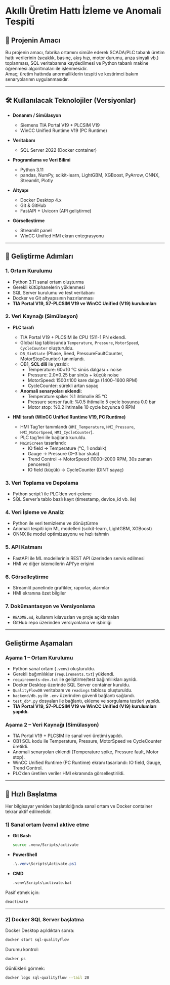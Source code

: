 # Akıllı Üretim Hattı İzleme ve Anomali Tespiti

## 📌 Projenin Amacı
Bu projenin amacı, fabrika ortamını simüle ederek SCADA/PLC tabanlı üretim hattı verilerinin (sıcaklık, basınç, akış hızı, motor durumu, arıza sinyali vb.) toplanması, SQL veritabanına kaydedilmesi ve Python tabanlı makine öğrenmesi algoritmaları ile işlenmesidir.  
Amaç; üretim hattında anormalliklerin tespiti ve kestirimci bakım senaryolarının uygulanmasıdır.

---

## 🛠️ Kullanılacak Teknolojiler (Versiyonlar)
- **Donanım / Simülasyon**
  - Siemens TIA Portal V19 + PLCSIM V19
  - WinCC Unified Runtime V19 (PC Runtime)

- **Veritabanı**
  - SQL Server 2022 (Docker container)

- **Programlama ve Veri Bilimi**
  - Python 3.11
  - pandas, NumPy, scikit-learn, LightGBM, XGBoost, PyArrow, ONNX, Streamlit, Plotly

- **Altyapı**
  - Docker Desktop 4.x
  - Git & GitHub
  - FastAPI + Uvicorn (API geliştirme)

- **Görselleştirme**
  - Streamlit panel
  - WinCC Unified HMI ekran entegrasyonu

---

## 🚀 Geliştirme Adımları

### 1. Ortam Kurulumu
- Python 3.11 sanal ortam oluşturma  
- Gerekli kütüphanelerin yüklenmesi  
- SQL Server kurulumu ve test veritabanı  
- Docker ve Git altyapısının hazırlanması  
- **TIA Portal V19, S7-PLCSIM V19 ve WinCC Unified (V19) kurulumları**

### 2. Veri Kaynağı (Simülasyon)
- **PLC tarafı**  
  - TIA Portal V19 + PLCSIM ile CPU 1511-1 PN eklendi.  
  - Global tag tablosunda `Temperature`, `Pressure`, `MotorSpeed`, `CycleCounter` oluşturuldu.  
  - `DB_SimState` (Phase, Seed, PressureFaultCounter, MotorStopCounter) tanımlandı.  
  - OB1, **SCL dili** ile yazıldı:  
    - Temperature: 60±10 °C sinüs dalgası + noise  
    - Pressure: 2.0±0.25 bar sinüs + küçük noise  
    - MotorSpeed: 1500±100 kare dalga (1400–1600 RPM)  
    - CycleCounter: sürekli artan sayaç  
  - **Anomali senaryoları eklendi:**  
    - Temperature spike: %1 ihtimalle 85 °C  
    - Pressure sensor fault: %0.5 ihtimalle 5 cycle boyunca 0.0 bar  
    - Motor stop: %0.2 ihtimalle 10 cycle boyunca 0 RPM

- **HMI tarafı (WinCC Unified Runtime V19, PC Runtime)**  
  - HMI Tag’ler tanımlandı (`HMI_Temperature`, `HMI_Pressure`, `HMI_MotorSpeed`, `HMI_CycleCounter`).  
  - PLC tag’leri ile bağlantı kuruldu.  
  - `MainScreen` tasarlandı:  
    - IO field → Temperature (°C, 1 ondalık)  
    - Gauge → Pressure (0–3 bar skala)  
    - Trend Control → MotorSpeed (1000–2000 RPM, 30s zaman penceresi)  
    - IO field (küçük) → CycleCounter (DINT sayaç)  

### 3. Veri Toplama ve Depolama
- Python script’i ile PLC’den veri çekme  
- SQL Server’a tablo bazlı kayıt (timestamp, device_id vb. ile)  

### 4. Veri İşleme ve Analiz
- Python ile veri temizleme ve dönüştürme  
- Anomali tespiti için ML modelleri (scikit-learn, LightGBM, XGBoost)  
- ONNX ile model optimizasyonu ve hızlı tahmin  

### 5. API Katmanı
- FastAPI ile ML modellerinin REST API üzerinden servis edilmesi  
- HMI ve diğer istemcilerin API’ye erişimi  

### 6. Görselleştirme
- Streamlit panelinde grafikler, raporlar, alarmlar  
- HMI ekranına özet bilgiler  

### 7. Dokümantasyon ve Versiyonlama
- `README.md`, kullanım kılavuzları ve proje açıklamaları  
- GitHub repo üzerinden versiyonlama ve işbirliği  

---

## Geliştirme Aşamaları
### Aşama 1 – Ortam Kurulumu
- Python sanal ortam (`.venv`) oluşturuldu.
- Gerekli bağımlılıklar (`requirements.txt`) yüklendi.
- `requirements-dev.txt` ile geliştirme/test bağımlılıkları ayrıldı.
- Docker Desktop üzerinde SQL Server container kuruldu.
- `QualityFlowDB` veritabanı ve `readings` tablosu oluşturuldu.
- `backend/db.py` ile `.env` üzerinden güvenli bağlantı sağlandı.
- `test_db*.py` dosyaları ile bağlantı, ekleme ve sorgulama testleri yapıldı.
- **TIA Portal V19, S7-PLCSIM V19 ve WinCC Unified (V19) kurulumları yapıldı.**

### Aşama 2 – Veri Kaynağı (Simülasyon)
- TIA Portal V19 + PLCSIM ile sanal veri üretimi yapıldı.  
- OB1 SCL kodu ile Temperature, Pressure, MotorSpeed ve CycleCounter üretildi.  
- Anomali senaryoları eklendi (Temperature spike, Pressure fault, Motor stop).  
- WinCC Unified Runtime (PC Runtime) ekranı tasarlandı: IO field, Gauge, Trend Control.  
- PLC’den üretilen veriler HMI ekranında görselleştirildi.  

---

## 🚀 Hızlı Başlatma

Her bilgisayar yeniden başlatıldığında sanal ortam ve Docker container tekrar aktif edilmelidir.

### 1) Sanal ortam (venv) aktive etme
- **Git Bash**
  ```bash
  source .venv/Scripts/activate
  ```
- **PowerShell**
  ```powershell
  .\.venv\Scripts\Activate.ps1
  ```
- **CMD**
  ```cmd
  .venv\Scripts\activate.bat
  ```

Pasif etmek için:
```bash
deactivate
```

---

### 2) Docker SQL Server başlatma
Docker Desktop açıldıktan sonra:

```bash
docker start sql-qualityflow
```

Durumu kontrol:
```bash
docker ps
```

Günlükleri görmek:
```bash
docker logs sql-qualityflow --tail 20
```

